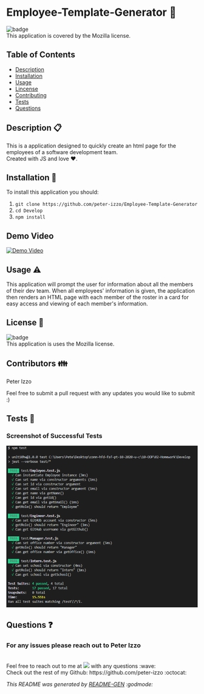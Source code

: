   # Employee-Template-Generator :metal:

  ![badge](https://img.shields.io/badge/license-Mozilla-brightgreen) 
  <br />
  This application is covered by the Mozilla license.
  
   ## Table of Contents
  - [Description](#Description)
  - [Installation](#Installation)
  - [Usage](#Usage)
  - [Lincense](#Lincense)
  - [Contributing](#Contributing)
  - [Tests](#Tests)
  - [Questions](#Questions)

  ## Description  :clipboard:
  This is a application designed to quickly create an html page for the employees of a software development team. 
  <br>
  Created with JS and love :heart:.

  ## Installation :floppy_disk:
  To install this application you should: 
  1. `git clone https://github.com/peter-izzo/Employee-Template-Generator` 
  2. `cd Develop` 
  3. `npm install`
  
  ## Demo Video
  [![Demo Video](https://img.youtube.com/vi/sXGhrB3I1k4/0.jpg)](https://youtu.be/sXGhrB3I1k4)
  
  ## Usage :warning:
  This application will prompt the user for information about all the members of their dev team. When all employees' information is given, the application then renders an HTML page with each member of the roster in a card for easy access and viewing of each member's information.
  
  ## License :scroll:
  ![badge](https://img.shields.io/badge/license-Mozilla-brightgreen)
  <br />
  This application is uses the Mozilla license. 

  ## Contributors :family:
  Peter Izzo
  
  Feel free to submit a pull request with any updates you would like to submit :)

  ## Tests 🧪
  
  ### Screenshot of Successful Tests

  ![successful tests](./Assets/successfulTests.png)


  ## Questions :question:
  ### For any issues please reach out to Peter Izzo
  <br />
  Feel free to reach out to me at <a href="mailto:peter.izzo528@gmail.com?"><img src="https://img.shields.io/badge/gmail-%23DD0031.svg?&style=for-the-badge&logo=gmail&logoColor=white"/></a> with any questions :wave: 
  <br />
  Check out the rest of my Github: https://github.com/peter-izzo :octocat: 
  <br>

  _This README was generated by [README-GEN](https://github.com/peter-izzo/README-GEN) :godmode:_


